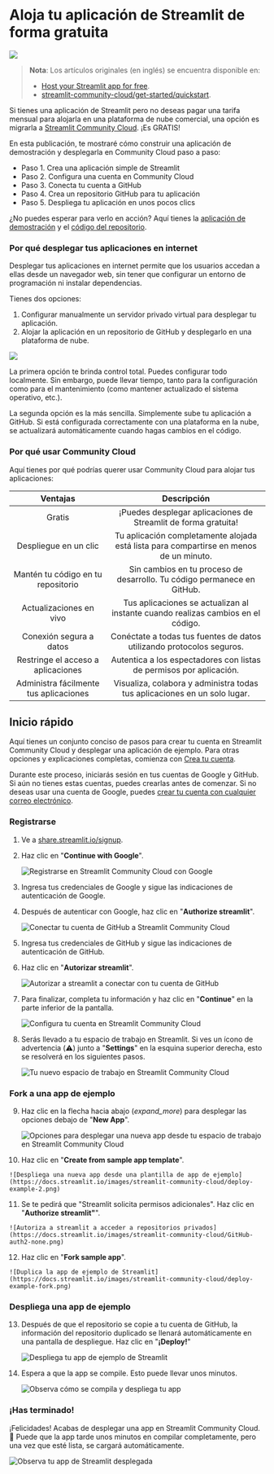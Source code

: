 # Aloja tu aplicación de Streamlit de forma gratuita


![](https://blog.streamlit.io/content/images/2022/08/image--4-.svg)

> **Nota**: Los artículos originales (en inglés) se encuentra disponible en:
> 
> - [Host your Streamlit app for free](https://blog.streamlit.io/host-your-streamlit-app-for-free/#:~:text=Connect%20your%20account%20to%20GitHub,-There%20are%20two&text=On%20the%20authorization%20page%2C%20click%20on%20%E2%80%9CAuthorize%20streamlit.%22&text=This%20will%20let%20Community%20Cloud,%2C%20click%20%E2%80%9CAuthorize%20streamlit.%22&text=Now%20you're%20ready%20to%20deploy%20Streamlit%20apps!).
> - [streamlit-community-cloud/get-started/quickstart](https://docs.streamlit.io/streamlit-community-cloud/get-started/quickstart).

Si tienes una aplicación de Streamlit pero no deseas pagar una tarifa mensual para
alojarla en una plataforma de nube comercial, una opción es migrarla a 
[Streamlit Community Cloud](https://streamlit.io/cloud). ¡Es GRATIS!

En esta publicación, te mostraré cómo construir una aplicación de demostración y desplegarla en Community Cloud paso a paso:

*   Paso 1. Crea una aplicación simple de Streamlit
*   Paso 2. Configura una cuenta en Community Cloud
*   Paso 3. Conecta tu cuenta a GitHub
*   Paso 4. Crea un repositorio GitHub para tu aplicación
*   Paso 5. Despliega tu aplicación en unos pocos clics

¿No puedes esperar para verlo en acción? Aquí tienes
la [aplicación de demostración](https://coding-hello.streamlit.app/?ref=blog.streamlit.io)
y el [código del repositorio](https://github.com/coding-professor/st-hello-world/tree/main?ref=blog.streamlit.io).


### Por qué desplegar tus aplicaciones en internet

Desplegar tus aplicaciones en internet permite que los usuarios accedan a ellas desde un navegador web, sin tener que configurar un entorno de programación ni instalar dependencias.

Tienes dos opciones:

1. Configurar manualmente un servidor privado virtual para desplegar tu aplicación.
2. Alojar la aplicación en un repositorio de GitHub y desplegarlo en una plataforma de nube.

![](https://blog.streamlit.io/content/images/2022/08/E55BB258-DA30-4262-BDAA-7B2C6A0E5E15.jpeg)

La primera opción te brinda control total. Puedes configurar todo localmente. Sin embargo, puede llevar tiempo, tanto para la configuración como para el mantenimiento (como mantener actualizado el sistema operativo, etc.).

La segunda opción es la más sencilla. Simplemente sube tu aplicación a GitHub. Si está configurada correctamente con una plataforma en la nube, se actualizará automáticamente cuando hagas cambios en el código.

### Por qué usar Community Cloud

Aquí tienes por qué podrías querer usar Community Cloud para alojar tus aplicaciones:

|                Ventajas                |                                       Descripción                                      |
|:--------------------------------------:|:--------------------------------------------------------------------------------------:|
| Gratis                                 | ¡Puedes desplegar aplicaciones de Streamlit de forma gratuita!                         |
| Despliegue en un clic                  | Tu aplicación completamente alojada está lista para compartirse en menos de un minuto. |
| Mantén tu código en tu repositorio     | Sin cambios en tu proceso de desarrollo. Tu código permanece en GitHub.                |
| Actualizaciones en vivo                | Tus aplicaciones se actualizan al instante cuando realizas cambios en el código.       |
| Conexión segura a datos                | Conéctate a todas tus fuentes de datos utilizando protocolos seguros.                  |
| Restringe el acceso a aplicaciones     | Autentica a los espectadores con listas de permisos por aplicación.                    |
| Administra fácilmente tus aplicaciones | Visualiza, colabora y administra todas tus aplicaciones en un solo lugar.              |



## Inicio rápido

Aquí tienes un conjunto conciso de pasos para crear tu cuenta en Streamlit Community Cloud y desplegar una aplicación de ejemplo. Para otras opciones y explicaciones completas, comienza con [Crea tu cuenta](/streamlit-community-cloud/get-started/create-your-account).

Durante este proceso, iniciarás sesión en tus cuentas de Google y GitHub. Si aún no tienes estas cuentas, puedes crearlas antes de comenzar. Si no deseas usar una cuenta de Google, puedes [crear tu cuenta con cualquier correo electrónico](/streamlit-community-cloud/get-started/create-your-account#primary-identity-option-2-email).

### Registrarse


1.  Ve a [share.streamlit.io/signup](https://share.streamlit.io/signup).
2.  Haz clic en "**Continue with Google**".

    ![Registrarse en Streamlit Community Cloud con Google](https://docs.streamlit.io/images/streamlit-community-cloud/sign-up-Google-XL.png)

3.  Ingresa tus credenciales de Google y sigue las indicaciones de autenticación de Google.
4.  Después de autenticar con Google, haz clic en "**Authorize streamlit**".

    ![Conectar tu cuenta de GitHub a Streamlit Community Cloud](https://docs.streamlit.io/images/streamlit-community-cloud/sign-up-2.png)

5.  Ingresa tus credenciales de GitHub y sigue las indicaciones de autenticación de GitHub.
6.  Haz clic en "**Autorizar streamlit**".

    ![Autorizar a streamlit a conectar con tu cuenta de GitHub](https://docs.streamlit.io/images/streamlit-community-cloud/GitHub-auth1-none.png)

7.  Para finalizar, completa tu información y haz clic en "**Continue**" en la parte inferior de la pantalla.

    ![Configura tu cuenta en Streamlit Community Cloud](https://docs.streamlit.io/images/streamlit-community-cloud/sign-up-3.png)

8.  Serás llevado a tu espacio de trabajo en Streamlit. Si ves un ícono de advertencia (⚠️) junto a "**Settings**" en la esquina superior derecha, esto se resolverá en los siguientes pasos.

    ![Tu nuevo espacio de trabajo en Streamlit Community Cloud](https://docs.streamlit.io/images/streamlit-community-cloud/workspace-empty-warning.png)

### Fork a una app de ejemplo

9.  Haz clic en la flecha hacia abajo (_expand\_more_) para desplegar las opciones debajo de "**New App**".

    ![Opciones para desplegar una nueva app desde tu espacio de trabajo en Streamlit Community Cloud](https://docs.streamlit.io/images/streamlit-community-cloud/deploy-example-1.png)

10.  Haz clic en "**Create from sample app template**".

    ![Despliega una nueva app desde una plantilla de app de ejemplo](https://docs.streamlit.io/images/streamlit-community-cloud/deploy-example-2.png)

11.  Se te pedirá que "Streamlit solicita permisos adicionales". Haz clic en "**Authorize streamlit"**".

    ![Autoriza a streamlit a acceder a repositorios privados](https://docs.streamlit.io/images/streamlit-community-cloud/GitHub-auth2-none.png)

12.  Haz clic en "**Fork sample app**".

    ![Duplica la app de ejemplo de Streamlit](https://docs.streamlit.io/images/streamlit-community-cloud/deploy-example-fork.png)

### Despliega una app de ejemplo


13.  Después de que el repositorio se copie a tu cuenta de GitHub, la información del repositorio duplicado se llenará automáticamente en una pantalla de despliegue. Haz clic en "**¡Deploy!**"

     ![Despliega tu app de ejemplo de Streamlit](https://docs.streamlit.io/images/streamlit-community-cloud/deploy-example-deploy.png)

14.  Espera a que la app se compile. Esto puede llevar unos minutos.

     ![Observa cómo se compila y despliega tu app](https://docs.streamlit.io/images/streamlit-community-cloud/deploy-demo-provisioning.png)

### ¡Has terminado!


¡Felicidades! Acabas de desplegar una app en Streamlit Community Cloud. 🎉 Puede que la app tarde unos minutos en compilar completamente, pero una vez que esté lista, se cargará automáticamente.

![Observa tu app de Streamlit desplegada](https://docs.streamlit.io/images/streamlit-community-cloud/deploy-example-done.png)

